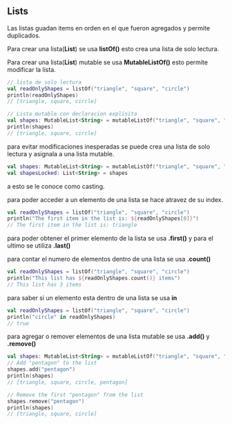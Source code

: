 ## Lists

Las listas guadan items en orden en el que fueron agregados y permite duplicados.

Para crear una lista(**List**) se usa **listOf()** esto crea una lista de solo lectura.

Para crear una lista(**List**) mutable se usa **MutableListOf()** esto permite modificar la lista.


```kotlin
// lista de solo lectura
val readOnlyShapes = listOf("triangle", "square", "circle")
println(readOnlyShapes)
// [triangle, square, circle]

// Lista mutable con declaracion explisita
val shapes: MutableList<String> = mutableListOf("triangle", "square", "circle")
println(shapes)
// [triangle, square, circle]
```

para evitar modificaciones inesperadas se puede crea una lista de solo lectura y asignala a una lista mutable.


```kotlin
val shapes: MutableList<String> = mutableListOf("triangle", "square", "circle")
val shapesLocked: List<String> = shapes
```

 a esto se le conoce como casting.

 para poder acceder a un elemento de una lista se hace atravez de su index.

```kotlin
val readOnlyShapes = listOf("triangle", "square", "circle")
println("The first item in the list is: ${readOnlyShapes[0]}")
// The first item in the list is: triangle
```

para poder obtener el primer elemento de la lista se usa **.first()** y para el ultimo se utiliza **.last()**

para contar el numero de elementos dentro de una lista se usa **.count()**

```kotlin
val readOnlyShapes = listOf("triangle", "square", "circle")
println("This list has ${readOnlyShapes.count()} items")
// This list has 3 items
```

para saber si un elemento esta dentro de una lista se usa **in**

```kotlin
val readOnlyShapes = listOf("triangle", "square", "circle")
println("circle" in readOnlyShapes)
// true
```

para agregar o remover elementos de una lista mutable se usa **.add()** y **.remove()**

```kotlin
val shapes: MutableList<String> = mutableListOf("triangle", "square", "circle")
// Add "pentagon" to the list
shapes.add("pentagon") 
println(shapes)  
// [triangle, square, circle, pentagon]

// Remove the first "pentagon" from the list
shapes.remove("pentagon") 
println(shapes)  
// [triangle, square, circle]
```